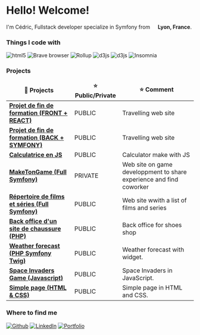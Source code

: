 <h1> Hello! Welcome!</h1>


<p>I'm Cédric, Fullstack developer specialize in Symfony from <img src="https://cdn-icons-png.flaticon.com/512/197/197560.png" width="13"/> <b>Lyon, France</b>. </p>
<h3>Things I code with</h3>
<p>

  <img alt="html5" src="https://img.shields.io/badge/-HTML5-E34F26?style=flat-square&logo=html5&logoColor=white" />
  <img alt="Brave browser" src="https://img.shields.io/badge/-CSS-blue?style=flat-square&logo=css3&logoColor=white" />
  <img alt="Rollup" src="https://img.shields.io/badge/-Javascript-yellow?style=flat-square&logo=javascript&logoColor=white" />
  <img alt="d3js" src="https://img.shields.io/badge/PHP-blue?style=flat-square&logo=php&logoColor=white" />
  <img alt="d3js" src="https://img.shields.io/badge/SYMFONY-blueviolet?style=flat-square&logo=symfony&logoColor=white" />
  <img alt="Insomnia" src="https://img.shields.io/badge/-Insomnia-5849BE?style=flat-square&logo=insomnia&logoColor=white" />
</p>
<h3>Projects</h3>
<table>
  <thead align="center">
    <tr border: none;>
      <td><b>🎁 Projects</b></td>
      <td><b>⭐ Public/Private</b></td>
      <td><b>⭐ Comment</b></td>
    </tr>
  </thead>
  <tbody>
    <tr>
      <td><a href="https://github.com/Leluya/O-Travel-front"><b>Projet de fin de formation (FRONT + REACT)</b></a></td>
      <td>PUBLIC</td>
      <td>Travelling web site</td>
    </tr>
    <tr>
      <td><a href="https://github.com/Leluya/O-Travel-back"><b>Projet de fin de formation (BACK + SYMFONY)</b></a></td>
      <td>PUBLIC</td>
      <td>Travelling web site</td>
    </tr>
    <tr>
      <td><a href="https://github.com/Leluya/Calculatrice-javascript"><b>Calculatrice en JS</b></a></td>
      <td>PUBLIC</td>
      <td>Calculator make with JS</td>
    </tr>
    <tr>
      <td><a href="https://github.com/Leluya/MakeTonGame"><b>MakeTonGame (Full Symfony)</b></a></td>
      <td>PRIVATE</td>
      <td>Web site on game developpment to share experience and find coworker</td>
    </tr>
    <tr>
      <td><a href="https://github.com/Leluya/Repertoire-de-films-et-series"><b>Répertoire de films et séries (Full Symfony)</b></a></td>
      <td>PUBLIC</td>
      <td>Web site wwith a list of films and series</td>
    </tr>
    <tr>
      <td><a href="https://github.com/Leluya/Back-office-site-de-chaussures"><b>Back office d'un site de chaussure (PHP)</b></a></td>
      <td>PUBLIC</td>
      <td>Back office for shoes shop</td>
    </tr>
    <tr>
      <td><a href="https://github.com/Leluya/Weather-forecast"><b>Weather forecast (PHP Symfony Twig)</b></a></td>
      <td>PUBLIC</td>
      <td>Weather forecast with widget.</td>
    </tr>
     <tr>
      <td><a href="https://github.com/Leluya/Space-Invaders"><b>Space Invaders Game (Javascript)</b></a></td>
      <td>PUBLIC</td>
      <td>Space Invaders in JavaScript.</td>
    </tr>
    <tr>
      <td><a href="https://github.com/Leluya/HTML-CSS"><b> Simple page (HTML & CSS)</b></a></td>
      <td>PUBLIC</td>
      <td>Simple page in HTML and CSS.</td>
    </tr> 
  </tbody>
</table>

<h3>Where to find me</h3>
<p><a href="https://github.com/Leluya" target="_blank"><img alt="Github" src="https://img.shields.io/badge/GitHub-%2312100E.svg?&style=for-the-badge&logo=Github&logoColor=white" /></a> </a> <a href="https://www.linkedin.com/in/cedric-vandermaes-6269b44b/" target="_blank"><img alt="LinkedIn" src="https://img.shields.io/badge/linkedin-%230077B5.svg?&style=for-the-badge&logo=linkedin&logoColor=white" /></a> <a href="https://leluya.github.io/Portfolio/" target="_blank"><img alt="Portfolio" src="https://img.shields.io/static/v1?label=<LABEL>&message=<PORTFOLIO>&color=<RED>" /></a> 
</p>
